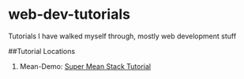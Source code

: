 # web-dev-tutorials
Tutorials I have walked myself through, mostly web development stuff


##Tutorial Locations

1. Mean-Demo: [Super Mean Stack Tutorial](https://www.youtube.com/watch?v=6Sbau-oE37w)
